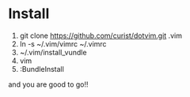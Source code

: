 Install
=========================
1. git clone https://github.com/curist/dotvim.git .vim
2. ln -s ~/.vim/vimrc ~/.vimrc
3. ~/.vim/install_vundle
4. vim
5. :BundleInstall

and you are good to go!!
